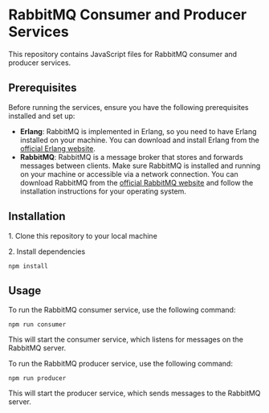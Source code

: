 <!DOCTYPE html>
<html lang="en">
<head>
  <meta charset="UTF-8">
  <meta name="viewport" content="width=device-width, initial-scale=1.0">
</head>
<body>

<h1>RabbitMQ Consumer and Producer Services</h1>

<p>This repository contains JavaScript files for RabbitMQ consumer and producer services.</p>

<h2>Prerequisites</h2>

<p>Before running the services, ensure you have the following prerequisites installed and set up:</p>

<ul>
  <li><strong>Erlang</strong>: RabbitMQ is implemented in Erlang, so you need to have Erlang installed on your machine. You can download and install Erlang from the <a href="https://www.erlang.org/downloads">official Erlang website</a>.</li>
  <li><strong>RabbitMQ</strong>: RabbitMQ is a message broker that stores and forwards messages between clients. Make sure RabbitMQ is installed and running on your machine or accessible via a network connection. You can download RabbitMQ from the <a href="https://www.rabbitmq.com/download.html">official RabbitMQ website</a> and follow the installation instructions for your operating system.</li>
</ul>

<h2>Installation</h2>
<p>1. Clone this repository to your local machine</p>
<p>2. Install dependencies  </p>
<pre><code>npm install
</code></pre>
<h2>Usage</h2>

<p>To run the RabbitMQ consumer service, use the following command:</p>

<pre><code>npm run consumer
</code></pre>

<p>This will start the consumer service, which listens for messages on the RabbitMQ server.</p>

<p>To run the RabbitMQ producer service, use the following command:</p>

<pre><code>npm run producer
</code></pre>

<p>This will start the producer service, which sends messages to the RabbitMQ server.</p>
</body>
</html>
